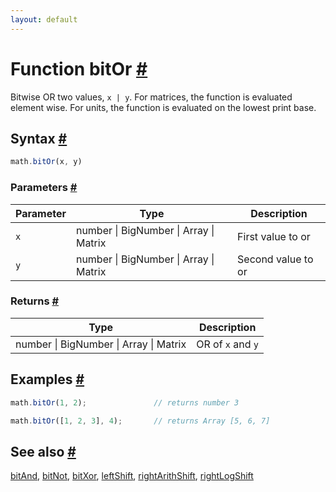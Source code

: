 ```yaml
---
layout: default
---
```


<!-- Note: This file is automatically generated from source code comments. Changes made in this file will be overridden. -->

<h1 id="function-bitor">Function bitOr <a href="#function-bitor" title="Permalink">#</a></h1>

Bitwise OR two values, `x | y`.
For matrices, the function is evaluated element wise.
For units, the function is evaluated on the lowest print base.


<h2 id="syntax">Syntax <a href="#syntax" title="Permalink">#</a></h2>

```js
math.bitOr(x, y)
```

<h3 id="parameters">Parameters <a href="#parameters" title="Permalink">#</a></h3>

Parameter | Type | Description
--------- | ---- | -----------
`x` | number &#124; BigNumber &#124; Array &#124; Matrix | First value to or
`y` | number &#124; BigNumber &#124; Array &#124; Matrix | Second value to or

<h3 id="returns">Returns <a href="#returns" title="Permalink">#</a></h3>

Type | Description
---- | -----------
number &#124; BigNumber &#124; Array &#124; Matrix | OR of `x` and `y`


<h2 id="examples">Examples <a href="#examples" title="Permalink">#</a></h2>

```js
math.bitOr(1, 2);               // returns number 3

math.bitOr([1, 2, 3], 4);       // returns Array [5, 6, 7]
```


<h2 id="see-also">See also <a href="#see-also" title="Permalink">#</a></h2>

[bitAnd](bitAnd.html),
[bitNot](bitNot.html),
[bitXor](bitXor.html),
[leftShift](leftShift.html),
[rightArithShift](rightArithShift.html),
[rightLogShift](rightLogShift.html)
